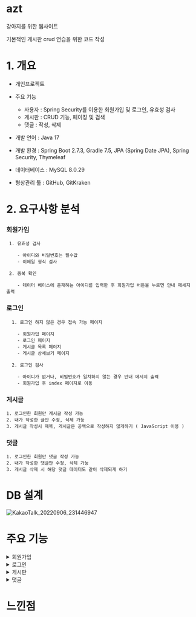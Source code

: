 # azt

강아지를 위한 웹사이트

기본적인 게시판 crud 연습을 위한 코드 작성

# 1. 개요
 - 개인프로젝트
 - 주요 기능
 
   - 사용자 : Spring Security를 이용한 회원가입 및 로그인, 유효성 검사
   - 게시판 : CRUD 기능, 페이징 및 검색
   - 댓글 : 작성, 삭제
   
- 개발 언어 : Java 17
- 개발 환경 : Spring Boot 2.7.3, Gradle 7.5, JPA (Spring Date JPA), Spring Security, Thymeleaf
- 데이터베이스 : MySQL 8.0.29
- 형상관리 툴 : GitHub, GitKraken

# 2. 요구사항 분석
### 회원가입
     1. 유효성 검사
     
        - 아이디와 비밀번호는 필수값 
        - 이메일 형식 검사
        
     2. 중복 확인
     
        - 데이터 베이스에 존재하는 아이디를 입력한 후 회원가입 버튼을 누르면 안내 메세지 출력
         
 ### 로그인
      1. 로그인 하지 않은 경우 접속 가능 페이지
      
        - 회원가입 페이지
        - 로그인 페이지
        - 게시글 목록 페이지
        - 게시글 상세보기 페이지
        
      2. 로그인 검사
      
        - 아이디가 없거나, 비밀번호가 일치하지 않는 경우 안내 메시지 출력
        - 회원가입 후 index 페이지로 이동
        
### 게시글

    1. 로그인한 회원만 게시글 작성 가능
    2. 내가 작성한 글만 수정, 삭제 가능
    3. 게시글 작성시 제목, 게시글은 공백으로 작성하지 않게하기 ( JavaScript 이용 )
    
### 댓글

    1. 로그인한 회원만 댓글 작성 가능
    2. 내가 작성한 댓글만 수정, 삭제 가능
    3. 게시글 삭제 시 해당 댓글 데이터도 같이 삭제되게 하기
# DB 설계
![KakaoTalk_20220906_231446947](https://user-images.githubusercontent.com/102720472/188658695-271bd88f-d496-4902-8c2d-c327646a57d5.png)
# 주요 기능
<details>
  <summary>회원가입</summary>
  
  - 유효성 검사
  
 ![KakaoTalk_20220906_233131043](https://user-images.githubusercontent.com/102720472/188663786-7e9e4b0c-2172-4878-a552-318912bb001d.png)

 - 회원가입 완료시 로그인 페이지 이동
 
 ![KakaoTalk_20220906_234546245](https://user-images.githubusercontent.com/102720472/188665513-c133164b-1829-447e-8ea9-658e65cd239c.png)

  
</details>

<details>
  <summary>로그인</summary>
  
  - 유효성 검사
  
![KakaoTalk_20220906_234001354](https://user-images.githubusercontent.com/102720472/188664195-f2a8f327-b605-4568-a2ef-00f717eecfe1.png)

 - 로그인 완료시 index 페이지 이동
 
 ![KakaoTalk_20220906_234350542](https://user-images.githubusercontent.com/102720472/188665145-b16d5e18-cfcd-4144-ae67-d1153da4ae13.png)

  
</details>
<details>
  <summary>게시판</summary>
  
  
  - 게시글 목록( 페이징 )
  
  ![KakaoTalk_20220906_234350542](https://user-images.githubusercontent.com/102720472/188667910-6b8c8e9a-0844-469d-b1a3-3dcd3130f35c.png)
  
  - 게시글 검색 ( 제목, 본문, 해시태그, 작성자 )
  
    - 대소문자 구분 X, 부분 문자열 검색
  
  ![KakaoTalk_20220906_235529502](https://user-images.githubusercontent.com/102720472/188668005-4417d6d4-3a6a-4f9e-a328-6fb2d5b69691.png)
  
  - 게시글 작성
  
    - 게시글 작성 폼
    
![KakaoTalk_20220907_000323543](https://user-images.githubusercontent.com/102720472/188669687-f3b08061-4e65-47f4-bcfd-a795580b7349.png)
  
  - 유효성 검사 ( JavaScript )
    
    
![KakaoTalk_20220907_000122737](https://user-images.githubusercontent.com/102720472/188669769-f9b148ea-dc29-4463-8cc3-b05803acb371.png)

 ![KakaoTalk_20220907_000105656](https://user-images.githubusercontent.com/102720472/188669778-d1ac4c70-3dc6-4923-bbc8-bf98f43fbf1b.png)
 
 - 게시글 작성 후 게시글 목록으로 이동
 
 ![KakaoTalk_20220907_001151089](https://user-images.githubusercontent.com/102720472/188671495-b2738539-e162-46ff-acd0-d52524287004.png)


  - 게시글 수정/삭제
  
    - 본인 게시글만 수정 삭제 가능
    
    ![KakaoTalk_20220907_001421705](https://user-images.githubusercontent.com/102720472/188672281-55731824-c884-4d42-85f1-c02c54a42465.png)

    
    - 수정 폼
    
    ![KakaoTalk_20220907_001440949](https://user-images.githubusercontent.com/102720472/188672315-b478bab4-4aef-415e-81dc-a02468a23ca4.png)

    
    - 수정 및 삭제 후 게시글 목록으로 이동
    
    ![KakaoTalk_20220907_001507572](https://user-images.githubusercontent.com/102720472/188672352-f8acfbeb-ac7b-404f-bb79-675ebf4df429.png)

    
  
</details>

<details>
  <summary>댓글</summary>
  
  - 로그인 하지 않고 댓글 쓸 경우 로그인으로 이동
  
  - 댓글 쓰기
  
  ![KakaoTalk_20220907_001916434](https://user-images.githubusercontent.com/102720472/188673178-3588b60d-c2c1-4264-a055-ffe03b1c2deb.png)

  
  - 본인 댓글만 삭제 가능
 
  
</details>

 # 느낀점 




